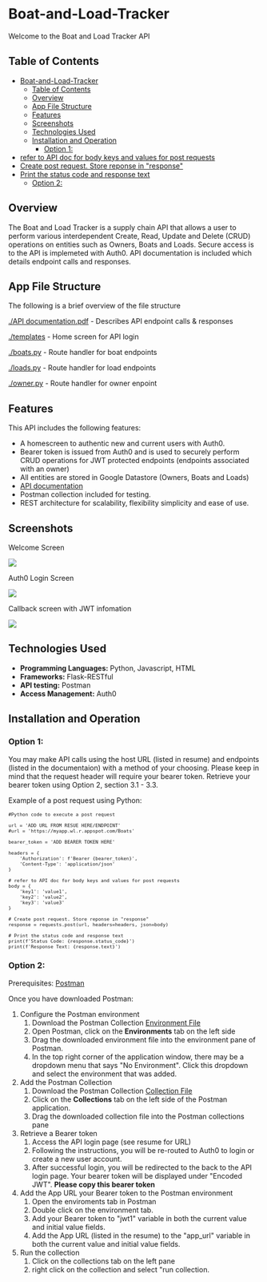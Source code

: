 # Boat-and-Load-Tracker

Welcome to the Boat and Load Tracker API

## Table of Contents
- [Boat-and-Load-Tracker](#boat-and-load-tracker)
  - [Table of Contents](#table-of-contents)
  - [Overview](#overview)
  - [App File Structure](#app-file-structure)
  - [Features](#features)
  - [Screenshots](#screenshots)
  - [Technologies Used](#technologies-used)
  - [Installation and Operation](#installation-and-operation)
    - [Option 1:](#option-1)
- [refer to API doc for body keys and values for post requests](#refer-to-api-doc-for-body-keys-and-values-for-post-requests)
- [Create post request. Store reponse in "response"](#create-post-request-store-reponse-in-response)
- [Print the status code and response text](#print-the-status-code-and-response-text)
    - [Option 2:](#option-2)


## Overview

The Boat and Load Tracker is a supply chain API that allows a user to perform various interdependent Create, Read, Update and Delete (CRUD) operations on entities such as Owners, Boats and Loads. Secure access is to the API is implemeted with Auth0. API documentation is included which details endpoint calls and responses.

## App File Structure
The following is a brief overview of the file structure

[./API documentation.pdf](https://github.com/voyagerfan/Boat-and-Load-Tracker/blob/main/API%20documentation.pdf) - Describes API endpoint calls & responses

[./templates](https://github.com/voyagerfan/Boat-and-Load-Tracker/tree/main/templates) - Home screen for API login

[./boats.py](https://github.com/voyagerfan/Boat-and-Load-Tracker/blob/main/boats.py) - Route handler for boat endpoints

[./loads.py](https://github.com/voyagerfan/Boat-and-Load-Tracker/blob/main/loads.py) - Route handler for load endpoints

[./owner.py](https://github.com/voyagerfan/Boat-and-Load-Tracker/blob/main/owner.py) - Route handler for owner enpoint


## Features

This API includes the following features: 
* A homescreen to authentic new and current users with Auth0. 
* Bearer token is issued from Auth0 and is used to securely perform CRUD operations for JWT protected endpoints (endpoints associated with an owner)
* All entities are stored in Google Datastore (Owners, Boats and Loads)
* [API documentation](https://github.com/voyagerfan/Boat-and-Load-Tracker/blob/main/API%20documentation.pdf)
* Postman collection included for testing.
* REST architecture for scalability, flexibility simplicity and ease of use. 

## Screenshots
Welcome Screen

![](./screenshots/welcomescreen.png)

Auth0 Login Screen

![](./screenshots/auth0login2.png)


Callback screen with JWT infomation

![](./screenshots/JWTscreen2.png)





## Technologies Used

- **Programming Languages:** Python, Javascript, HTML
- **Frameworks:** Flask-RESTful
- **API testing:** Postman
- **Access Management:** Auth0



## Installation and Operation

### Option 1:
You may make API calls using the host URL (listed in resume) and endpoints (listed in the documentaion) with a method of your choosing. Please keep in mind that the request header will require your bearer token. Retrieve your bearer token using Option 2, section 3.1 - 3.3.

Example of a post request using Python:

<!DOCTYPE html>
<html lang="en">
<head>
    <meta charset="UTF-8">
</head>
<body>


<pre style="font-size:7pt;">
#Python code to execute a post request

url = 'ADD URL FROM RESUE HERE/ENDPOINT'
#url = 'https://myapp.wl.r.appspot.com/Boats' 

bearer_token = 'ADD BEARER TOKEN HERE'

headers = {
    'Authorization': f'Bearer {bearer_token}',
    'Content-Type': 'application/json'
}

# refer to API doc for body keys and values for post requests
body = {
    'key1': 'value1',
    'key2': 'value2',
    'key3': 'value3'
}

# Create post request. Store reponse in "response"
response = requests.post(url, headers=headers, json=body)

# Print the status code and response text
print(f'Status Code: {response.status_code}')
print(f'Response Text: {response.text}')
</pre>
</body>
</html>

### Option 2:
Prerequisites: <a href="https://www.postman.com/downloads" target="_blank">Postman</a>

Once you have downloaded Postman:
1. Configure the Postman environment
   1. Download the Postman Collection <a href="https://github.com/voyagerfan/Boat-and-Load-Tracker/blob/main/Postman_files" target="_blank">Environment File</a> 
   2. Open Postman, click on the **Environments** tab on the left side
   3. Drag the downloaded environment file into the environment pane of Postman.
   4. In the top right corner of the application window, there may be a dropdown menu that says "No Environment". Click this dropdown and select the environment that was added.
2. Add the Postman Collection
   1. Download the Postman Collection <a href="https://github.com/voyagerfan/Boat-and-Load-Tracker/blob/main/Postman_files" target="_blank">Collection File</a> 
   2. Click on the **Collections** tab on the left side of the Postman application.
   3. Drag the downloaded collection file into the Postman collections pane
3. Retrieve a Bearer token
   1. Access the API login page (see resume for URL)
   2. Following the instructions, you will be re-routed to Auth0 to login or create a new user account.
   3. After successful login, you will be redirected to the back to the API login page. Your bearer token will be displayed under "Encoded JWT". **Please copy this bearer token**
4. Add the App URL your Bearer token to the Postman environment
   1. Open the enviroments tab in Postman
   2. Double click on the environment tab.
   3. Add your Bearer token to "jwt1" variable in both the current value and initial value fields.
   4. Add the App URL (listed in the resume) to the "app_url" variable in both the current value and initial value fields.
5. Run the collection
   1. Click on the collections tab on the left pane
   2. right click on the collection and select "run collection.








